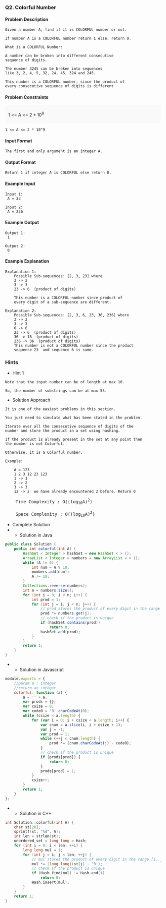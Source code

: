### Q2. Colorful Number
#### Problem Description
```text
Given a number A, find if it is COLORFUL number or not.

If number A is a COLORFUL number return 1 else, return 0.

What is a COLORFUL Number:

A number can be broken into different consecutive 
sequence of digits. 

The number 3245 can be broken into sequences 
like 3, 2, 4, 5, 32, 24, 45, 324 and 245. 

This number is a COLORFUL number, since the product of 
every consecutive sequence of digits is different
```
#### Problem Constraints
<div style="background-color: #f9f9f9; padding: 5px 10px;">
    <p>1 &lt;= A &lt;= 2 * 10<sup>9</sup></p>
</div>

```text
1 <= A <= 2 * 10^9
```
#### Input Format
```text
The first and only argument is an integer A.
```
#### Output Format
```text
Return 1 if integer A is COLORFUL else return 0.
```
#### Example Input
```text
Input 1:
 A = 23

Input 2:
 A = 236
```
#### Example Output
```text
Output 1:
 1

Output 2:
 0
```
#### Example Explanation
```text
Explanation 1:
    Possible Sub-sequences: [2, 3, 23] where
    2 -> 2 
    3 -> 3
    23 -> 6  (product of digits)
    
    This number is a COLORFUL number since product of 
    every digit of a sub-sequence are different. 

Explanation 2:
    Possible Sub-sequences: [2, 3, 6, 23, 36, 236] where
    2 -> 2 
    3 -> 3
    6 -> 6
    23 -> 6  (product of digits)
    36 -> 18  (product of digits)
    236 -> 36  (product of digits)
    This number is not a COLORFUL number since the product 
    sequence 23  and sequence 6 is same. 
```
### Hints
* Hint 1
```text
Note that the input number can be of length at max 10.

So, the number of substrings can be at max 55.
```
* Solution Approach
```text
It is one of the easiest problems in this section.

You just need to simulate what has been stated in the problem.

Iterate over all the consecutive sequence of digits of the 
number and store the product in a set using hashing.

If the product is already present in the set at any point then 
the number is not Colorful.

Otherwise, it is a Colorful number.

Example:

    A = 123
    1 2 3 12 23 123
    1 -> 1
    2 -> 2
    3 -> 3
    12 -> 2  we have already encountered 2 before. Return 0
```
<pre>
    Time Complexity : O((log<sub>10</sub>A)<sup>2</sup>)<br>
    Space Complexity : O((log<sub>10</sub>A)<sup>2</sup>)
</pre>

* Complete Solution
* * Solution in Java
```java
public class Solution {
    public int colorful(int A) {
        HashSet < Integer > hashSet = new HashSet < > ();
        ArrayList < Integer > numbers = new ArrayList < > ();
        while (A != 0) {
            int num = A % 10;
            numbers.add(num);
            A /= 10;
        }
        Collections.reverse(numbers);
        int n = numbers.size();
        for (int i = 0; i < n; i++) {
            int prod = 1;
            for (int j = i; j < n; j++) {
                // prod stores the product of every digit in the range [i..j]
                prod *= numbers.get(j);
                // check if the product is unique
                if (hashSet.contains(prod))
                    return 0;
                hashSet.add(prod);
            }
        }
        return 1;
    }
}
```
* * Solution in Javascript
```javascript
module.exports = {
    //param a : integer
    //return an integer
    colorful: function (a) {
        a = '' + a;
        var prods = {};
        var csize = 0;
        var code0 = '0'.charCodeAt(0);
        while (csize < a.length) {
            for (var i = 0; i + csize < a.length; i++) {
                var cnum = a.slice(i, i + csize + 1);
                var j = -1;
                var prod = 1;
                while (++j < cnum.length) {
                    prod *= (cnum.charCodeAt(j) - code0);
                }
                // check if the product is unique
                if (prods[prod]) {
                    return 0;
                }
                prods[prod] = 1;
            }
            csize++;
        }
        return 1;
    }
};
```
* * Solution in C++
```cpp
int Solution::colorful(int A) {
    char st[20];
    sprintf(st, "%d", A);
    int len = strlen(st);
    unordered_set < long long > Hash;
    for (int i = 0; i < len; ++i) {
        long long mul = 1;
        for (int j = i; j < len; ++j) {
            // mul stores the product of every digit in the range [i..j]
            mul *= (long long)(st[j] - '0');
            // check if the product is unique
            if (Hash.find(mul) != Hash.end())
                return 0;
            Hash.insert(mul);
        }
    }
    return 1;
}
```

